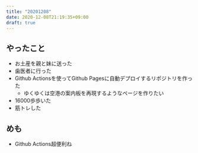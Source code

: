```yaml
---
title: "20201208"
date: 2020-12-08T21:19:35+09:00
draft: true
---
```


## やったこと
* お土産を親と妹に送った
* 歯医者に行った
* Github Actionsを使ってGithub Pagesに自動デプロイするリポジトリを作った
  * ゆくゆくは空港の案内板を再現するようなページを作りたい
* 16000歩歩いた
* 筋トレした

## めも
* Github Actions超便利ね
